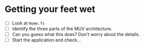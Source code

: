 # Getting your feet wet

- [ ] Look at `Home.fs`
- [ ] Identify the three parts of the MUV architecture.
- [ ] Can you guess what this does? Don't worry about the details.
- [ ] Start the application and check...